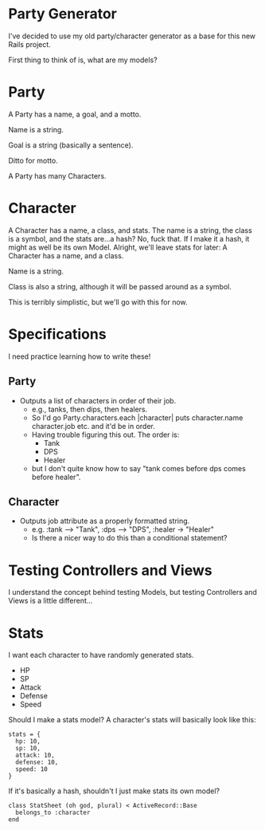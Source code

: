 # Party Generator

I've decided to use my old party/character generator as a base for this new Rails project.

First thing to think of is, what are my models?

# Party

A Party has a name, a goal, and a motto.

Name is a string.

Goal is a string (basically a sentence).

Ditto for motto.

A Party has many Characters.

# Character

A Character has a name, a class, and stats. The name is a string, the class is a symbol, and the stats are...a hash? No, fuck that. If I make it a hash, it might as well be its own Model. Alright, we'll leave stats for later: A Character has a name, and a class.

Name is a string.

Class is also a string, although it will be passed around as a symbol.

This is terribly simplistic, but we'll go with this for now.

# Specifications

I need practice learning how to write these!

## Party

* Outputs a list of characters in order of their job.
  * e.g., tanks, then dips, then healers.
  * So I'd go Party.characters.each |character| puts character.name character.job etc. and it'd be in order.
  * Having trouble figuring this out. The order is:
    * Tank
    * DPS
    * Healer
  * but I don't quite know how to say "tank comes before dps comes before healer".

## Character

* Outputs job attribute as a properly formatted string.
  * e.g. :tank --> "Tank", :dps --> "DPS", :healer -> "Healer"
  * Is there a nicer way to do this than a conditional statement?

# Testing Controllers and Views

I understand the concept behind testing Models, but testing Controllers and Views is a little different...

# Stats

I want each character to have randomly generated stats.

* HP
* SP
* Attack
* Defense
* Speed

Should I make a stats model? A character's stats will basically look like this:

    stats = {
      hp: 10,
      sp: 10,
      attack: 10,
      defense: 10,
      speed: 10
    }

If it's basically a hash, shouldn't I just make stats its own model?

    class StatSheet (oh god, plural) < ActiveRecord::Base
      belongs_to :character
    end
